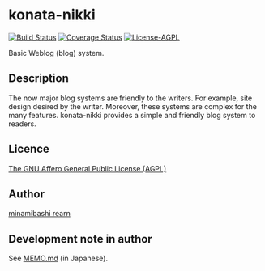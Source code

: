 konata-nikki
============

[![Build Status](https://travis-ci.org/rearn/konata-nikki.svg?branch=master)](https://travis-ci.org/rearn/konata-nikki)
[![Coverage Status](https://coveralls.io/repos/github/rearn/konata-nikki/badge.svg?branch=master)](https://coveralls.io/github/rearn/konata-nikki?branch=master)
[![License-AGPL](https://img.shields.io/badge/license-AGPL-blue.svg)](GNU-AGPL-3.0.txt)

Basic Weblog (blog) system.
## Description

The now major blog systems are friendly to the writers.
For example, site design desired by the writer.
Moreover, these systems are complex for the many features.
konata-nikki provides a simple and friendly blog system to readers.

## Licence

[The GNU Affero General Public License (AGPL)](GNU-AGPL-3.0.txt)

## Author

[minamibashi rearn](https://github.com/rearn)

## Development note in author

See [MEMO.md](MEMO.md) (in Japanese).
